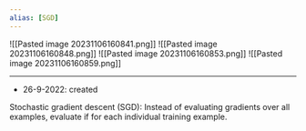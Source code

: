 ```yaml
---
alias: [SGD]
---
```



![[Pasted image 20231106160841.png]]
![[Pasted image 20231106160848.png]]
![[Pasted image 20231106160853.png]]
![[Pasted image 20231106160859.png]]





---

- 26-9-2022: created

Stochastic gradient descent (SGD): Instead of evaluating gradients over all examples, evaluate if for each individual training example.